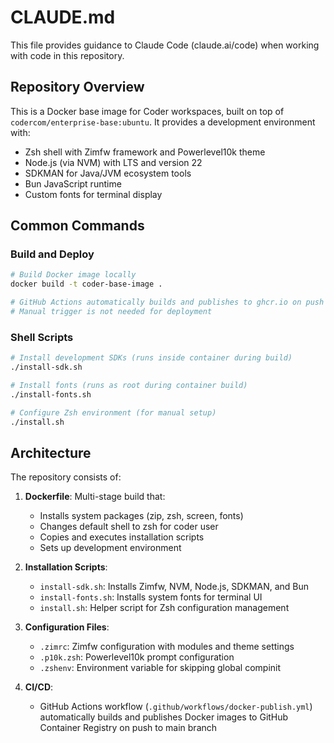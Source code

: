 # CLAUDE.md

This file provides guidance to Claude Code (claude.ai/code) when working with code in this repository.

## Repository Overview

This is a Docker base image for Coder workspaces, built on top of `codercom/enterprise-base:ubuntu`. It provides a development environment with:
- Zsh shell with Zimfw framework and Powerlevel10k theme
- Node.js (via NVM) with LTS and version 22
- SDKMAN for Java/JVM ecosystem tools
- Bun JavaScript runtime
- Custom fonts for terminal display

## Common Commands

### Build and Deploy
```bash
# Build Docker image locally
docker build -t coder-base-image .

# GitHub Actions automatically builds and publishes to ghcr.io on push to main
# Manual trigger is not needed for deployment
```

### Shell Scripts
```bash
# Install development SDKs (runs inside container during build)
./install-sdk.sh

# Install fonts (runs as root during container build)
./install-fonts.sh

# Configure Zsh environment (for manual setup)
./install.sh
```

## Architecture

The repository consists of:

1. **Dockerfile**: Multi-stage build that:
   - Installs system packages (zip, zsh, screen, fonts)
   - Changes default shell to zsh for coder user
   - Copies and executes installation scripts
   - Sets up development environment

2. **Installation Scripts**:
   - `install-sdk.sh`: Installs Zimfw, NVM, Node.js, SDKMAN, and Bun
   - `install-fonts.sh`: Installs system fonts for terminal UI
   - `install.sh`: Helper script for Zsh configuration management

3. **Configuration Files**:
   - `.zimrc`: Zimfw configuration with modules and theme settings
   - `.p10k.zsh`: Powerlevel10k prompt configuration
   - `.zshenv`: Environment variable for skipping global compinit

4. **CI/CD**:
   - GitHub Actions workflow (`.github/workflows/docker-publish.yml`) automatically builds and publishes Docker images to GitHub Container Registry on push to main branch